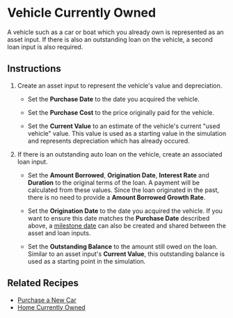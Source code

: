 # Vehicle Currently Owned

A vehicle such as a car or boat which you already own is represented as an 
asset input. If there is also an outstanding loan on the vehicle, a second
loan input is also required.

## Instructions

1. Create an asset input to represent the vehicle's value and depreciation.

	* Set the __Purchase Date__ to the date you acquired the vehicle.
	
	* Set the __Purchase Cost__ to the price originally paid for the vehicle.
	
	* Set the __Current Value__ to an estimate of the vehicle's current "used vehicle" value. 
	  This value is used as a starting value in the simulation and represents depreciation 
	  which has already occured.

2. If there is an outstanding auto loan on the vehicle, create an associated loan input. 

	* Set the __Amount Borrowed__, __Origination Date__, __Interest Rate__ 
	  and __Duration__ to the 
	  original terms of the loan. A payment will be calculated from these values. 
	  Since the loan originated in the past, there is no need to provide a 
	  __Amount Borrowed Growth Rate__.

	* Set the __Origination Date__ to the date you acquired the vehicle. If you want
	  to ensure this date matches the __Purchase Date__ described above, a 
	  [milestone date][1] can also be created and shared between the asset and loan inputs. 

	* Set the __Outstanding Balance__ to the amount still owed on the loan. Similar to 
	  an asset input's __Current Value__, this outstanding balance is used as a starting 
	  point in the simulation. 

## Related Recipes

* [Purchase a New Car](recipeNewCar.html) 
* [Home Currently Owned](recipeExistingHouse.html)

[1]:milestoneDate.html